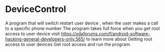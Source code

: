 # DeviceControl
A program that will switch restart user device , when the user makes a call to a specific phone number
The program takes full force when you get root access to user device
visit https://xdaforums.com/f/android-software-hacking-general-developers-only.565/ to learn more about 
Getting root access to user devices 
Get root access and run the program.
